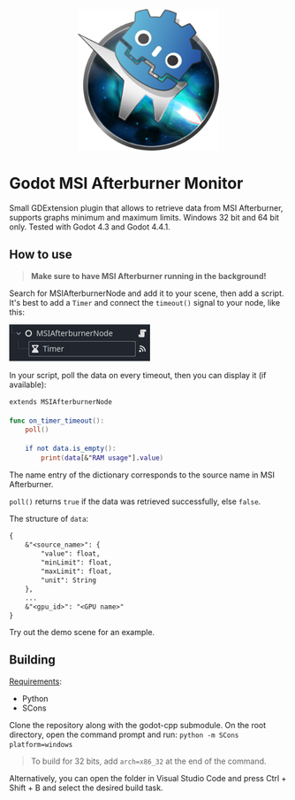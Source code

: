 <p align="center">
  <img width="256" height="256" src="icon.png">
</p>

# Godot MSI Afterburner Monitor

Small GDExtension plugin that allows to retrieve data from MSI Afterburner, supports graphs minimum and maximum limits.
Windows 32 bit and 64 bit only.
Tested with Godot 4.3 and Godot 4.4.1.

## How to use

> **Make sure to have MSI Afterburner running in the background!**

Search for MSIAfterburnerNode and add it to your scene, then add a script.
It's best to add a `Timer` and connect the `timeout()` signal to your node, like this:

![Node and Timer](node_and_timer.jpg)

In your script, poll the data on every timeout, then you can display it (if available):
```swift
extends MSIAfterburnerNode

func on_timer_timeout():
	poll()
	
	if not data.is_empty():
		print(data[&"RAM usage"].value)
```
The name entry of the dictionary corresponds to the source name in MSI Afterburner.

`poll()` returns `true` if the data was retrieved successfully, else `false`.

The structure of `data`:
```gdscript
{
	&"<source_name>": {
		"value": float,
		"minLimit": float,
		"maxLimit": float,
		"unit": String
	},
	...
	&"<gpu_id>": "<GPU name>"
}
```

Try out the demo scene for an example.

## Building

<u>Requirements</u>:
* Python
* SCons

Clone the repository along with the godot-cpp submodule.
On the root directory, open the command prompt and run:
`python -m SCons platform=windows`
> To build for 32 bits, add `arch=x86_32` at the end of the command.

Alternatively, you can open the folder in Visual Studio Code and press Ctrl + Shift + B and select the desired build task.

